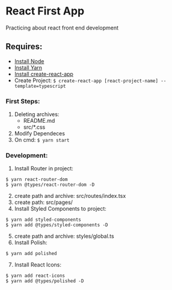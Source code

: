 # React First App

Practicing about react front end development

## Requires:
* [Install Node](https://nodejs.org/)
* [Install Yarn](https://classic.yarnpkg.com/lang/en/docs/install/#windows-stable)
* [Install create-react-app](https://create-react-app.dev/docs/getting-started/)
* Create Project: ``$ create-react-app [react-project-name] --template=typescript``

### First Steps:

1. Deleting archives:
    - README.md
    - src/*.css
2. Modify Dependeces
3. On cmd: ``$ yarn start``

### Development:
1. Install Router in project:
```
$ yarn react-router-dom
$ yarn @types/react-router-dom -D
```
2. create path and archive: src/routes/index.tsx
3. create path: src/pages/
4. Install Styled Components to project:
```
$ yarn add styled-components
$ yarn add @types/styled-components -D
```
5. create path and archive: styles/global.ts
6. Install Polish:
```
$ yarn add polished
```
7. Install React Icons: 
```
$ yarn add react-icons
$ yarn add @types/polished -D
```
